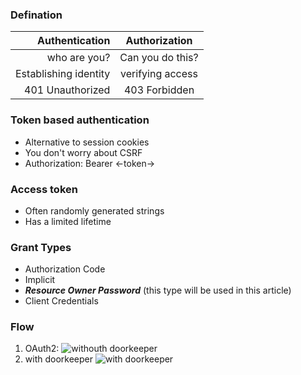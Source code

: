 ### Defination
| Authentication        | Authorization    |
| ---------------------:|:---------------: |
| who are you?          | Can you do this? |
| Establishing identity | verifying access |
| 401 Unauthorized      | 403 Forbidden    |

### Token based authentication
 - Alternative to session cookies
 - You don't worry about CSRF
 - Authorization: Bearer <-token->
### Access token
 - Often randomly generated strings
 - Has a limited lifetime
### Grant Types
 - Authorization Code
 - Implicit
 - **_Resource Owner Password_** (this type will be used in this article)
 - Client Credentials

### Flow
1. OAuth2:
![](https://assets.digitalocean.com/articles/oauth/abstract_flow.png "withouth doorkeeper")
2. with doorkeeper
![](https://i.imgur.com/zrwbb5j.png "with doorkeeper")

